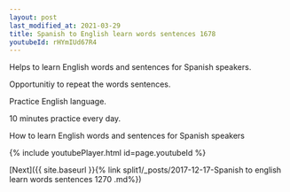 ```yaml
---
layout: post
last_modified_at: 2021-03-29
title: Spanish to English learn words sentences 1678 
youtubeId: rHYmIUd67R4
---
```

 
 
Helps to learn English words and sentences for Spanish speakers.

Opportunitiy to repeat the words sentences. 

Practice English language. 
 
10 minutes practice every day. 
 
How to learn English words and sentences for Spanish speakers 
 
{% include youtubePlayer.html id=page.youtubeId %}
 
 
[Next]({{ site.baseurl }}{% link  split1/_posts/2017-12-17-Spanish to english learn words sentences 1270 .md%})
 
